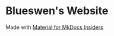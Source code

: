 # Blueswen's Website

Made with [Material for MkDocs Insiders](https://squidfunk.github.io/mkdocs-material/)
